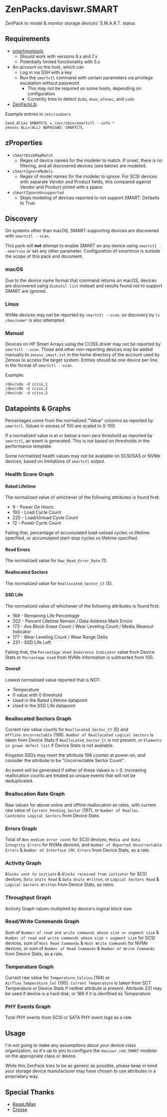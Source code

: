 # ZenPacks.daviswr.SMART

ZenPack to model & monitor storage devices' S.M.A.R.T. status

## Requirements

* [smartmontools](https://www.smartmontools.org/)
  * Should work with versions 6.x and 7.x
  * Potentially limited functionality with 5.x
* An account on the host, which can
  * Log in via SSH with a key
  * Run the `smartctl` command with certain parameters via privilege escalation without password
    * This may not be required on some hosts, depending on configuration
    * Currently tries to detect `dzdo`, `doas`, `pfexec`, and `sudo`
* [ZenPackLib](https://help.zenoss.com/in/zenpack-catalog/open-source/zenpacklib)

Example entries in `/etc/sudoers`

```
Cmnd_Alias SMARTCTL = /usr/sbin/smartctl --info *
zenoss ALL=(ALL) NOPASSWD: SMARTCTL
```
## zProperties
* `zSmartDiskMapMatch`
  * Regex of device names for the modeler to match. If unset, there is no filtering, and all discovered devices (see below) are modeled.
* `zSmartIgnoreModels`
  * Regex of model names for the modeler to ignore. For SCSI devices with separate Vendor and Product fields, this compared against Vendor and Product joined with a space.
* `zSmartIgnoreUnsupported`
  * Skips modeling of devices reported to not support SMART. Defaults to True.

## Discovery
On systems other than macOS, SMART-supporting devices are discovered with `smartctl --scan`.

This pack will **not** attempt to enable SMART on any device using `smartctl --smart=on` or set any other parameter. Configuration of smartmon is outside the scope of this pack and document.

### macOS
Due to the device name format that command returns on macOS, devices are discovered using `diskutil list` instead and results found not to support SMART are ignored.

### Linux
NVMe devices may not be reported by `smartctl --scan`, so discovery by `ls /dev/nvme*` is also attempted.

### Manual
Devices on HP Smart Arrays using the CCISS driver may not be reported by `smartctl --scan`. Those and other non-reporting devices may be added manually to `zenoss_smart.txt` in the home directory of the account used by Zenoss to access the target system. Entries should be one device per line, in the format of `smartctl --scan`.

Example:
```
/dev/sda -d cciss,1
/dev/sdb -d cciss,2
/dev/sdc -d cciss,3
```

## Datapoints & Graphs
Percentages come from the normalized "Value" columns as reported by `smartctl`. Values in excess of 100 are scaled to 0-100.

If a normalized value is at or below a non-zero threshold as reported by `smartctl`, an event is generated. This is not based on thresholds in the performance template.

Some normalized health values may not be available on SCSI/SAS or NVMe devices, based on limitations of `smartctl` output.

### Health Score Graph
#### Rated Lifetime
The normalized value of whichever of the following attributes is found first:
* 9 - Power On Hours
* 193 - Load Cycle Count
* 225 - Load/Unload Cycle Count
* 12 - Power Cycle Count

Failing that, percentage of accumulated load-unload cycles vs lifetime specified, or accumulated start-stop cycles vs lifetime specified.

#### Read Errors
The normalized value for `Raw_Read_Error_Rate` (1).

#### Reallocated Sectors
The normalized value for `Reallocated_Sector_Ct` (5).

#### SSD Life
The normalized value of whichever of the following attributes is found first:
* 169 - Remaining Life Percentage
* 202 - Percent Lifetime Remain / Data Address Mark Errors
* 173 - Ave Block-Erase Count / Wear Leveling Count / Media Wearout Indicator
* 177 - Wear Leveling Count / Wear Range Delta
* 231 - SSD Life Left

Failing that, the `Percentage Used Endurance Indicator` value from Device Stats or `Percentage Used` from NVMe information is subtracted from 100.

#### Overall
Lowest normalized value reported that is NOT:
* Temperature
* 0 value with 0 threshold
* Used in the Rated Lifetime datapoint
* Used in the SSD Life datapoint

### Reallocated Sectors Graph
Current raw value counts for `Reallocated_Sector_Ct` (5) and `Offline_Uncorrectable` (198). `Number of Reallocated Logical Sectors` is taken from Device Stats if `Reallocated_Sector_Ct` is not present, or `Elements in grown defect list` if Device Stats is not available.

Kingston SSDs may reset the attribute 198 counter at power-on, and consider the attribute to be "Uncorrectable Sector Count".

An event will be generated if either of these values is > 0. Increasing reallocation counts are treated as unique events that will not be deduplicated.

### Reallocation Rate Graph
Raw values for above online and offline reallocation as rates, with current raw value of `Current_Pending_Sector` (197), or `Number of Realloc. Candidate Logical Sectors` from Device Stats.

### Errors Graph
Total of `Non-medium error count` for SCSI devices, `Media and Data Integrity Errors` for NVMe devices, and `Number of Reported Uncorrectable Errors` & `Number of Interface CRC Errors` from Device Stats, as a rate.

### Activity Graph
`Blocks sent to initiato` & `Blocks received from initiator` for SCSI devices, `Data Units Read` & `Data Units Written`, or `Logical Sectors Read` & `Logical Sectors Written` from Device Stats, as rates.

### Throughput Graph
Activity Graph values multiplied by device's logical block size.

### Read/Write Commands Graph
Sum of `Number of read and write commands whose size <= segment size` & `Number of read and write commands whose size > segment size` for SCSI devices, sum of `Host Read Commands` & `Host Write Commands` for NVMe devices, or sum of `Number of Read Commands` & `Number of Write Commands` from Device Stats, as a rate.

### Temperature Graph
Current raw value for `Temperature_Celsius` (194) or `Airflow_Temperature_Cel` (190). `Current Temperature` is taken from SCT Temperature or Device Stats if neither attribute is present. Attribute 231 may be used if device is a hard disk, or 189 if it is idenfitied as Temperature.

### PHY Events Graph
Total PHY events from SCSI or SATA PHY event logs as a rate.

## Usage
I'm not going to make any assumptions about your device class organization, so it's up to you to configure the `daviswr.cmd.SMART` modeler on the appropriate class or device.

While this ZenPack tries to be as generic as possible, please keep in mind your storage device manufacturer may have chosen to use attributes in a proprietary way.

## Special Thanks
* [RageLtMan](https://github.com/sempervictus)
* [Crosse](https://github.com/Crosse)
